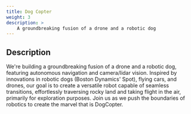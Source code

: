 ```yaml
---
title: Dog Copter
weight: 3
description: >
    A groundbreaking fusion of a drone and a robotic dog
---
```


## Description

We're building a groundbreaking fusion of a drone and a robotic dog, featuring autonomous navigation and camera/lidar vision. Inspired by innovations in robotic dogs (Boston Dynamics' Spot), flying cars, and drones, our goal is to create a versatile robot capable of seamless transitions, effortlessly traversing rocky land and taking flight in the air, primarily for exploration purposes. Join us as we push the boundaries of robotics to create the marvel that is DogCopter.


 
